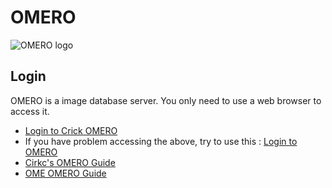 # OMERO
![OMERO logo](https://www.openmicroscopy.org/img/logos/omero.svg)

## Login
OMERO is a image database server. You only need to use a web browser to access it.
- [Login to Crick OMERO](http://omero-prod.crick.ac.uk)
- If you have problem accessing the above, try to use this : [Login to OMERO](http://omero-train.duckdns.org)
- [Cirkc's OMERO Guide](https://franciscrickinstitute.github.io/crick-omeroguide/#)
- [OME OMERO Guide](https://omero-guides.readthedocs.io/en/latest/)
